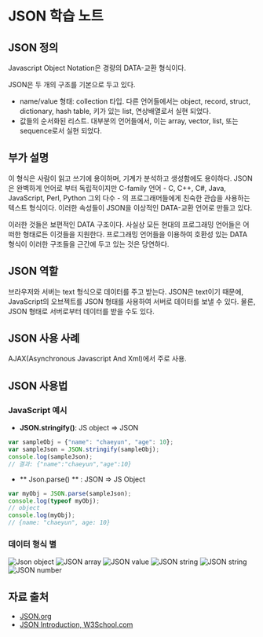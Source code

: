 # JSON 학습 노트

## JSON 정의
Javascript Object Notation은 경량의 DATA-교환 형식이다. 

JSON은 두 개의 구조를 기본으로 두고 있다.
- name/value 형태: collection 타입. 다른 언어들에서는 object, record, struct, dictionary, hash table, 키가 있는 list, 연상배열로서 실현 되었다.
- 값들의 순서화된 리스트. 대부분의 언어들에서, 이는 array, vector, list, 또는 sequence로서 실현 되었다.

## 부가 설명
이 형식은 사람이 읽고 쓰기에 용이하며, 기계가 분석하고 생성함에도 용이하다. JSON은 완벽하게 언어로 부터 독립적이지만 C-family 언어 - C, C++, C#, Java, JavaScript, Perl, Python 그외 다수 - 의 프로그래머들에게 친숙한 관습을 사용하는 텍스트 형식이다. 이러한 속성들이 JSON을 이상적인 DATA-교환 언어로 만들고 있다.

이러한 것들은 보편적인 DATA 구조이다. 사실상 모든 현대의 프로그래밍 언어들은 어떠한 형태로든 이것들을 지원한다. 프로그래밍 언어들을 이용하여 호환성 있는 DATA 형식이 이러한 구조들을 근간에 두고 있는 것은 당연하다.

## JSON 역할
브라우저와 서버는 text 형식으로 데이터를 주고 받는다. JSON은 text이기 때문에, JavaScript의 오브젝트를 JSON 형태를 사용하여 서버로 데이터를 보낼 수 있다. 물론, JSON 형태로 서버로부터 데이터를 받을 수도 있다.

## JSON 사용 사례
AJAX(Asynchronous Javascript And Xml)에서 주로 사용.

## JSON 사용법
### JavaScript 예시
- **JSON.stringify()**: JS object => JSON	
```javascript
var sampleObj = {"name": "chaeyun", "age": 10};
var sampleJson = JSON.stringify(sampleObj);
console.log(sampleJson);
// 결과: {"name":"chaeyun","age":10}
```
- ** Json.parse() ** : JSON => JS Object
```javascript
var myObj = JSON.parse(sampleJson);
console.log(typeof myObj);
// object
console.log(myObj);
// {name: "chaeyun", age: 10}
```

### 데이터 형식 별
![Json object](https://www.json.org/object.gif)
![JSON array](https://www.json.org/array.gif)
![JSON value](https://www.json.org/value.gif)
![JSON string](https://www.json.org/string.gif)
![JSON string](https://www.json.org/string.gif)
![JSON number](https://www.json.org/number.gif)

## 자료 출처
- [JSON.org](https://www.json.org/json-ko.html)
- [JSON Introduction, W3School.com](https://www.w3schools.com/js/js_json_intro.asp)
